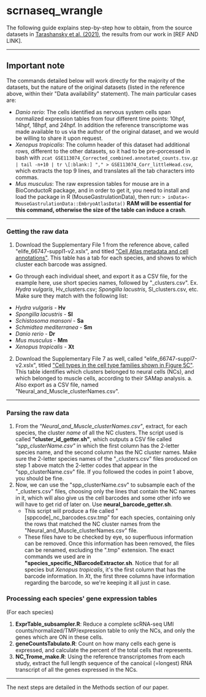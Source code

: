 # scrnaseq_wrangle
The following guide explains step-by-step how to obtain, from the source datasets in [Tarashansky et al. (2021)](https://elifesciences.org/articles/66747), the results from our work in [REF AND LINK].

***
## Important note
The commands detailed below will work directly for the majority of the datasets, but the nature of the original datasets (listed in the reference above, within their "Data availability" statement). The main particular cases are:
- _Danio rerio_: The cells identified as nervous system cells span normalized expression tables from four different time points: 10hpf, 14hpf, 18hpf, and 24hpf. In addition the reference transcriptome was made available to us via the author of the original dataset, and we would be willing to share it upon request.
- _Xenopus tropicalis_: The column header of this dataset had additional rows, different to the other datasets, so it had to be pre-porcessed in bash with ```zcat GSE113074_Corrected_combined.annotated_counts.tsv.gz | tail -n+10 | tr \[:blank:] "," > GSE113074_Corr_littleHead.csv```, which extracts the top 9 lines, and translates all the tab characters into commas.
- _Mus musculus_: The raw expression tables for mouse are in a BioConductoR package, and in order to get it, you need to install and load the package in R (MouseGastrulationData), then run: ```> inData<-MouseGastrulationData::EmbryoAtlasData()``` **RAM will be essential for this command, otherwise the size of the table can induce a crash**.
***
### Getting the raw data
1. Download the Supplementary File 1 from the reference above, called "elife_66747-suppl1-v2.xslx", and titled ["Cell Atlas metadata and cell annotations"](https://cdn.elifesciences.org/articles/66747/elife-66747-supp1-v2.xlsx). This table has a tab for each species, and shows to which cluster each barcode was assigned.

* Go through each individual sheet, and export it as a CSV file, for the example here, use short species names, followed by "\_clusters.csv". Ex. _Hydra vulgaris_,    Hv_clusters.csv; _Spongilla lacustris_, Sl_clusters.csv, etc. Make sure they match with the following list:
- _Hydra vulgaris_ - **Hv**
- _Spongilla lacustris_ - **Sl**
- _Schistosoma mansoni_ - **Sa**
- _Schmidtea mediterranea_ - **Sm**
- _Danio rerio_ - **Dr**
- _Mus musculus_ - **Mm**
- _Xenopus tropicalis_ - **Xt**
2. Download the Supplementary File 7 as well, called "elife_66747-suppl7-v2.xslx", titled ["Cell types in the cell type families shown in Figure 5C"](https://cdn.elifesciences.org/articles/66747/elife-66747-supp7-v2.xlsx). This table identifies which clusters belonged to neural cells (NCs), and which belonged to muscle cells, according to their SAMap analysis.
  a. Also export as a CSV file, named "Neural_and_Muscle_clusterNames.csv".
***
### Parsing the raw data
1. From the _"Neural_and_Muscle_clusterNames.csv"_, extract, for each species, the cluster _name_ of all the NC clusters. The script used is called **"cluster_id_getter.sh"**, which outputs a CSV file called _"spp_clusterName.csv"_ in which the first column has the 2-letter species name, and the second column has the NC cluster names. Make sure the 2-letter species names of the "\_clusters.csv" files produced on step 1 above match the 2-letter codes that appear in the "spp_clusterName.csv" file. If you followed the codes in point 1 above, you should be fine.
2. Now, we can use the "spp_clusterName.csv" to subsample each of the "\_clusters.csv" files, choosing only the lines that contain the NC names in it, which will also give us the cell barcodes and some other info we will have to get rid of later on. Use **neural_barcode_getter.sh**.
   * This script will produce a file called "[sppcode]\_nc\_barcodes.csv.tmp" for each species, containing only the rows that matched the NC cluster names from the "Neural_and_Muscle_clusterNames.csv" file.
   * These files have to be checked by eye, so superfluous information can be removed. Once this information has been removed, the files can be renamed, excluding the ".tmp" extension. The exact commands we used are in **"species_specific_NBarcodeExtractor.sh**. Notice that for all species but _Xenopus tropicalis_, it's the first column that has the barcode information. In _Xt_, the first three columns have information regarding the barcode, so we're keeping it all just in case.
### Processing each species' gene expression tables
(For each species)
 1. **ExprTable_subsampler.R**: Reduce a complete scRNA-seq UMI counts/normalized/TMP/expression table to only the NCs, and only the genes which are ON in these cells.
 2. **geneCountsTabulato.R**: Count on how many cells each gene is expressed, and calculate the percent of the total cells that represents.
 3. **NC_Trome_make.R**: Using the reference transcriptomes from each study, extract the full length sequence of the canoical (=longest) RNA transcript of all the genes expressed in the NCs.
***
The next steps are detailed in the Methods section of our paper.

